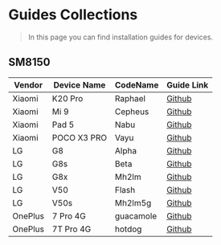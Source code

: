 # Guides Collections
> In this page you can find installation guides for devices.

## SM8150
| Vendor  | Device Name | CodeName  | Guide Link                                                                |
|---------|-------------|-----------|---------------------------------------------------------------------------|
| Xiaomi  | K20 Pro     | Raphael   | [Github](https://github.com/new-WoA-Raphael/woa-raphael)                         |
| Xiaomi  | Mi 9        | Cepheus   | [Github](https://github.com/ivanvorvanin/Port-Windows-XiaoMI-9)       |
| Xiaomi  | Pad 5       | Nabu      | [Github](https://github.com/erdilS/Port-Windows-11-Xiaomi-Pad-5)          |
| Xiaomi  | POCO X3 PRO | Vayu      | [Github](https://github.com/woa-vayu/POCOX3Pro-Guides) |
| LG      | G8          | Alpha     | [Github](https://github.com/n00b69/woa-alphaplus)                         |
| LG      | G8s         | Beta      | [Github](https://github.com/n00b69/woa-betalm)                            |
| LG      | G8x         | Mh2lm     | [Github](https://github.com/n00b69/woa-mh2lm)                             |
| LG      | V50         | Flash     | [Github](https://github.com/n00b69/woa-flashlmdd)                         |
| LG      | V50s        | Mh2lm5g   | [Github](https://github.com/n00b69/woa-mh2lm5g)                           |
| OnePlus | 7 Pro 4G    | guacamole | [Github](https://github.com/n00b69/woa-op7)
| OnePlus | 7T Pro 4G    | hotdog | [Github](https://github.com/n00b69/woa-op7)

